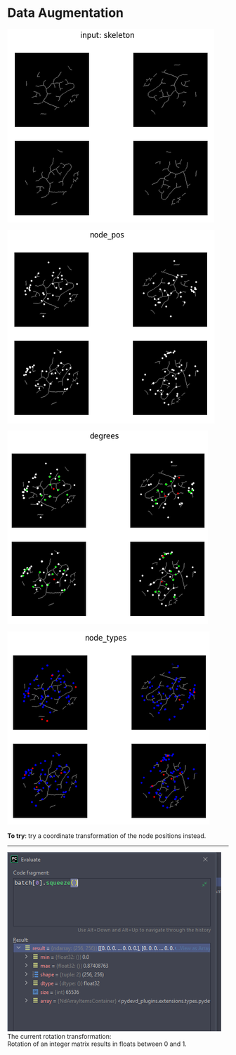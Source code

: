 # Data Augmentation

![](/unlisted/minutes/data-aug-skel.png)

![](/unlisted/minutes/data-aug-node-pos.png)

![](/unlisted/minutes/data-aug-degrees.png)

![](/unlisted/minutes/data-aug-node-types.png)




**To try**: try a coordinate transformation of the node positions instead.


---


![](/unlisted/debug-rotate-integer-matrix.png)
The current rotation transformation:  
Rotation of an integer matrix results in floats between 0 and 1.